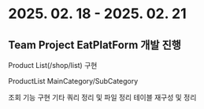 # 2025. 02. 18 - 2025. 02. 21

## Team Project EatPlatForm 개발 진행

Product List(/shop/list) 구현

ProductList
MainCategory/SubCategory

조회 기능 구현
기타 쿼리 정리 및 파일 정리
테이블 재구성 및 정리